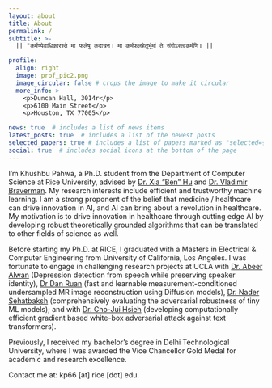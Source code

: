 ```yaml
---
layout: about
title: About
permalink: /
subtitle: >-
  || "कर्मण्येवाधिकारस्ते मा फलेषु कदाचन। मा कर्मफलहेतुर्भूर्मा ते संगोऽस्त्वकर्मणि॥ ||

profile:
  align: right
  image: prof_pic2.png
  image_circular: false # crops the image to make it circular
  more_info: >
    <p>Duncan Hall, 3014r</p>
    <p>6100 Main Street</p>
    <p>Houston, TX 77005</p>

news: true  # includes a list of news items
latest_posts: true  # includes a list of the newest posts
selected_papers: true # includes a list of papers marked as "selected={true}"
social: true  # includes social icons at the bottom of the page
---
```

I’m Khushbu Pahwa, a Ph.D. student from the Department of Computer Science at Rice University, advised by [Dr. Xia “Ben” Hu](https://cs.rice.edu/~xh37/index.html) and [Dr. Vladimir Braverman](https://profiles.rice.edu/faculty/vladimir-braverman). My research interests include efficient and trustworthy machine learning. I am a strong proponent of the belief that medicine / healthcare can drive innovation in AI, and AI can bring about a revolution in healthcare. My motivation is to drive innovation in healthcare through cutting edge AI by developing robust theoretically grounded algorithms that can be translated to other fields of science as well. 

Before starting my Ph.D. at RICE, I graduated with a Masters in Electrical & Computer Engineering from University of California, Los Angeles. I was fortunate to engage in challenging research projects at UCLA with [Dr. Abeer Alwan](https://www.ee.ucla.edu/abeer-alwan/) (Depression detection from speech while preserving speaker identity), [Dr Dan Ruan](https://bioscience.ucla.edu/people/dan-ruan/) (fast and learnable measurement-conditioned undersampled MR image reconstruction using Diffusion  models), [Dr. Nader Sehatbaksh](https://ssysarch.ee.ucla.edu/nader/) (comprehensively evaluating the adversarial robustness of tiny ML models); and with [Dr. Cho-Jui Hsieh](https://web.cs.ucla.edu/~chohsieh/) (developing computationally efficient gradient based white-box adversarial attack against text transformers).

Previously, I received my bachelor’s degree in Delhi Technological University, where I was awarded the Vice Chancellor Gold Medal for academic and research excellence.

Contact me at: kp66 [at] rice [dot] edu.

<!-- Write your biography here. Tell the world about yourself. Link to your favorite [subreddit](http://reddit.com). You can put a picture in, too. The code is already in, just name your picture `prof_pic.jpg` and put it in the `img/` folder.

Put your address / P.O. box / other info right below your picture. You can also disable any of these elements by editing `profile` property of the YAML header of your `_pages/about.md`. Edit `_bibliography/papers.bib` and Jekyll will render your [publications page](/al-folio/publications/) automatically.

Link to your social media connections, too. This theme is set up to use [Font Awesome icons](http://fortawesome.github.io/Font-Awesome/) and [Academicons](https://jpswalsh.github.io/academicons/), like the ones below. Add your Facebook, Twitter, LinkedIn, Google Scholar, or just disable all of them. -->